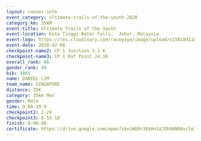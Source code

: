 ```yaml
--- 
layout: runner-info 
event_category: ultimate-trails-of-the-south-2020 
category_km: 35KM 
event-title: Ultimate Trails of the South 
event-location: Kota Tinggi Water Falls,  Johor, Malaysia 
event-logo: https://res.cloudinary.com/raceyaya/image/upload/v1581841103/logo/2020/ultimate-trails-2020_i93dfj.jpg 
event-date: 2020-02-08 
checkpoint-name2: CP 1 Junction 3.2 K 
checkpoint-name3: CP 1 Raf Point 24.1K 
overall_rank: 66
gender_rank: 49
bib: 3065
name: DANIEL LIM
team_name: SINGAPORE
distance: 35K
category: 35km Men
gender: Male
time: 9-08-39.9
checkpoint2: 2-29
checkpoint3: 6-55-18
finish: 9-08-40
certificate: https://drive.google.com/open?id=1WU9r30zHntAJOh94N0Avc1oIRmAG9OaF
--- 
```

